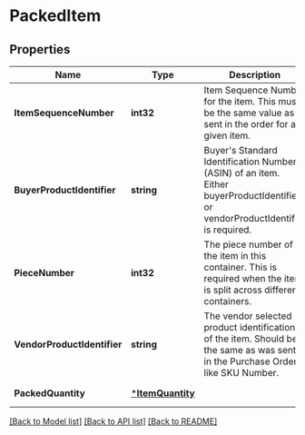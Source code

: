 # PackedItem

## Properties
Name | Type | Description | Notes
------------ | ------------- | ------------- | -------------
**ItemSequenceNumber** | **int32** | Item Sequence Number for the item. This must be the same value as sent in the order for a given item. | [default to null]
**BuyerProductIdentifier** | **string** | Buyer&#x27;s Standard Identification Number (ASIN) of an item. Either buyerProductIdentifier or vendorProductIdentifier is required. | [optional] [default to null]
**PieceNumber** | **int32** | The piece number of the item in this container. This is required when the item is split across different containers. | [optional] [default to null]
**VendorProductIdentifier** | **string** | The vendor selected product identification of the item. Should be the same as was sent in the Purchase Order, like SKU Number. | [optional] [default to null]
**PackedQuantity** | [***ItemQuantity**](ItemQuantity.md) |  | [default to null]

[[Back to Model list]](../README.md#documentation-for-models) [[Back to API list]](../README.md#documentation-for-api-endpoints) [[Back to README]](../README.md)


